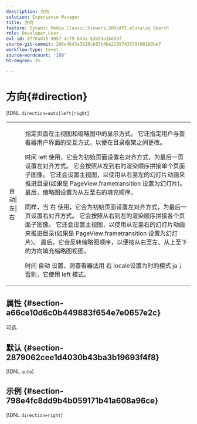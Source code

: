```yaml
---
description: 方向
solution: Experience Manager
title: 方向
feature: Dynamic Media Classic,Viewers,SDK/API,eCatalog Search
role: Developer,User
exl-id: 0f78a835-9057-4c79-843a-52b33a1bdd3f
source-git-commit: 206e4643e3926cb85b4be2189743578f88180be7
workflow-type: tm+mt
source-wordcount: '189'
ht-degree: 3%

---
```


# 方向{#direction}

[!DNL `direction=auto|left|right`]

<table id="table_1D425B7685D448459CD3FE8D683C813C"> 
 <tbody> 
  <tr> 
   <td colname="col1"> <p> <span class="codeph"> 自动|左|右 </span> </p> </td> 
   <td colname="col2"> <p>指定页面在主视图和缩略图中的显示方式。 它还指定用户与查看器用户界面的交互方式，以便在目录框架之间更改。 </p> <p>时间 <span class="codeph"> left </span> 使用，它会为初始页面设置右对齐方式，为最后一页设置左对齐方式。 它会按照从左到右的渲染顺序拼接单个页面子图像。 它还会设置主视图，以使用从右至左的幻灯片动画来推进目录(如果是 <span class="codeph"> PageView.frametransition </span> 设置为幻灯片)。 最后，缩略图设置为从左至右的填充顺序。 </p> <p>同样，当 <span class="codeph"> 右 </span> 使用，它会为初始页面设置左对齐方式，为最后一页设置右对齐方式。 它会按照从右到左的渲染顺序拼接各个页面子图像。 它还会设置主视图，以使用从左至右的幻灯片动画来推进目录(如果是 <span class="codeph"> PageView.frametransition </span> 设置为幻灯片)。 最后，它会反转缩略图顺序，以便按从右至左、从上至下的方向填充缩略图视图。 </p> <p>时间 <span class="codeph"> 自动 </span> 设置，则查看器适用 <span class="codeph"> 右 </span> locale设置为时的模式 <span class="codeph"> ja； </span>否则，它使用 <span class="codeph"> left </span> 模式。 </p> </td> 
  </tr> 
 </tbody> 
</table>

## 属性 {#section-a66ce10d6c0b449883f654e7e0657e2c}

可选.

## 默认 {#section-2879062cee1d4030b43ba3b19693f4f8}

[!DNL `auto`]

## 示例 {#section-798e4fc8dd9b4b059171b41a608a96ce}

[!DNL `direction=right`]
